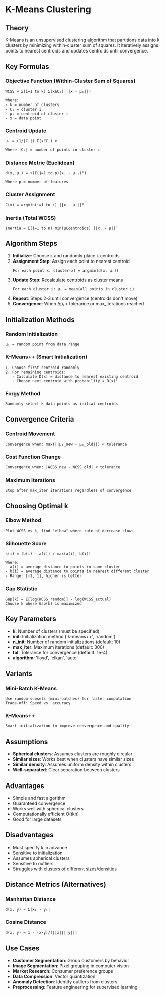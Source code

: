 # K-Means Clustering

## Theory
K-Means is an unsupervised clustering algorithm that partitions data into k clusters by minimizing within-cluster sum of squares. It iteratively assigns points to nearest centroids and updates centroids until convergence.

## Key Formulas

### Objective Function (Within-Cluster Sum of Squares)
```
WCSS = Σ(i=1 to k) Σ(x∈Cᵢ) ||x - μᵢ||²

Where:
- k = number of clusters
- Cᵢ = cluster i
- μᵢ = centroid of cluster i
- x = data point
```

### Centroid Update
```
μᵢ = (1/|Cᵢ|) Σ(x∈Cᵢ) x

Where |Cᵢ| = number of points in cluster i
```

### Distance Metric (Euclidean)
```
d(x, μᵢ) = √(Σ(j=1 to p)(xⱼ - μᵢⱼ)²)

Where p = number of features
```

### Cluster Assignment
```
C(x) = argmin(i=1 to k) ||x - μᵢ||²
```

### Inertia (Total WCSS)
```
Inertia = Σ(i=1 to n) min(μ∈centroids) ||xᵢ - μ||²
```

## Algorithm Steps
1. **Initialize**: Choose k and randomly place k centroids
2. **Assignment Step**: Assign each point to nearest centroid
   ```
   For each point x: cluster(x) = argmin(d(x, μᵢ))
   ```
3. **Update Step**: Recalculate centroids as cluster means
   ```
   For each cluster i: μᵢ = mean(all points in cluster i)
   ```
4. **Repeat**: Steps 2-3 until convergence (centroids don't move)
5. **Convergence**: When Δμᵢ < tolerance or max_iterations reached

## Initialization Methods

### Random Initialization
```
μᵢ = random point from data range
```

### K-Means++ (Smart Initialization)
```
1. Choose first centroid randomly
2. For remaining centroids:
   - Calculate D(x) = distance to nearest existing centroid
   - Choose next centroid with probability ∝ D(x)²
```

### Forgy Method
```
Randomly select k data points as initial centroids
```

## Convergence Criteria

### Centroid Movement
```
Convergence when: max(||μᵢ_new - μᵢ_old||) < tolerance
```

### Cost Function Change
```
Convergence when: |WCSS_new - WCSS_old| < tolerance
```

### Maximum Iterations
```
Stop after max_iter iterations regardless of convergence
```

## Choosing Optimal k

### Elbow Method
```
Plot WCSS vs k, find "elbow" where rate of decrease slows
```

### Silhouette Score
```
s(i) = (b(i) - a(i)) / max(a(i), b(i))

Where:
- a(i) = average distance to points in same cluster
- b(i) = average distance to points in nearest different cluster
- Range: [-1, 1], higher is better
```

### Gap Statistic
```
Gap(k) = E[log(WCSS_random)] - log(WCSS_actual)
Choose k where Gap(k) is maximized
```

## Key Parameters
- **k**: Number of clusters (must be specified)
- **init**: Initialization method ('k-means++', 'random')
- **n_init**: Number of random initializations (default: 10)
- **max_iter**: Maximum iterations (default: 300)
- **tol**: Tolerance for convergence (default: 1e-4)
- **algorithm**: 'lloyd', 'elkan', 'auto'

## Variants

### Mini-Batch K-Means
```
Use random subsets (mini-batches) for faster computation
Trade-off: Speed vs. accuracy
```

### K-Means++
```
Smart initialization to improve convergence and quality
```

## Assumptions
- **Spherical clusters**: Assumes clusters are roughly circular
- **Similar sizes**: Works best when clusters have similar sizes
- **Similar density**: Assumes uniform density within clusters
- **Well-separated**: Clear separation between clusters

## Advantages
- Simple and fast algorithm
- Guaranteed convergence
- Works well with spherical clusters
- Computationally efficient O(tkn)
- Good for large datasets

## Disadvantages
- Must specify k in advance
- Sensitive to initialization
- Assumes spherical clusters
- Sensitive to outliers
- Struggles with clusters of different sizes/densities

## Distance Metrics (Alternatives)

### Manhattan Distance
```
d(x, y) = Σ|xᵢ - yᵢ|
```

### Cosine Distance
```
d(x, y) = 1 - (x·y)/(||x||||y||)
```

## Use Cases
- **Customer Segmentation**: Group customers by behavior
- **Image Segmentation**: Pixel grouping in computer vision
- **Market Research**: Consumer preference groups
- **Data Compression**: Vector quantization
- **Anomaly Detection**: Identify outliers from clusters
- **Preprocessing**: Feature engineering for supervised learning
